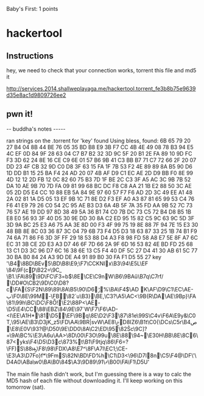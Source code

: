 Baby's First: 1 points  

# hackertool  

## Instructions  

hey, we need to check that your connection works, torrent this file and md5 it   

http://services.2014.shallweplayaga.me/hackertool.torrent_fe3b8b75e9639d35e8ac1d9809726ee2  

## pwn it!   

-- buddha's notes -----  

ran strings on the .torrent for 'key' found
Using bless, found:
6B 65 79 20 27 B4 04 8B 44 BE 76 05 35 BD B8 E9 3B F7 CC 4B 4E 49 08 78 B3 94 E5 4C EF 0D 84 9F 28 63 04 C7 B7 B2 32 3D 9C 5F 20 B1 2E FA 89 10 9D FC F3 3D 62 24 8E 16 CE C9 6E 01 57 B6 9B 41 C3 BB B7 71 C7 72 66 2F 20 07 DD 23 4F CB 32 9D C0 D8 3F 63 15 FA 1F 7B 53 F2 4E 89 89 8A B5 90 D6 1D DD B1 15 25 BA F4 24 AD 20 07 4B AF D9 C1 EC AE 2D D9 BB F0 8E 99 4D 12 12 2D FB 12 0C 82 60 75 B3 7D 1F BE 2C C3 3F A5 AC 3C 9B 7B 52 DA 10 AE 9B 70 7D FA 09 81 99 68 BC DC F8 C8 AA 21 1B E2 88 50 3C AE 05 2D D5 E4 CC 10 88 EB 5A 84 9E 97 60 57 F7 F6 AD 2D 3C 49 EE A1 48 2A 02 81 1A D5 05 13 EF 9B 1C 71 8E D2 F3 EF A0 A3 87 81 65 99 53 C4 76 F6 41 E9 79 26 C0 54 2C 95 AE B3 D3 6A 4B 5F 7A 35 FD AA 9B 52 7C 73 76 57 AE 19 DD 97 8D 38 49 5A 36 B1 74 C0 7B DC 73 C5 72 B4 D8 B5 1B E8 E0 56 93 3F 40 D5 30 9E DD 30 8A C2 ED 95 15 82 C5 9C 63 9C 5D 3F 3D 9A BC 25 E3 A6 75 AA 3E 8D 00 F3 4F 99 75 19 8E 88 7F 94 7E 15 E3 30 48 BB 8E 8C 03 36 87 3C 04 79 6B 73 F4 D5 D3 18 63 87 33 25 1B 74 B1 F9 74 6A 71 86 F6 3D 3F FF 29 18 53 88 D4 A3 F8 98 FD 58 A8 E7 5E 8F A7 6C EC 31 3B CE 2D E3 A3 D7 46 6F 7D 66 2A 9F 6D 16 53 82 4E BD FD 25 68 13 C1 D3 3C 96 D7 6C 16 38 6E 13 C5 F4 40 DF 5C 27 D4 41 30 AB 61 5C 77 30 BA B0 84 24 A3 9D DE A4 91 89 B0 30 FA F1 D5 55 27
key '\B4\8BD\BEv5\BD\B8\E9;\F7\CCKNIx\B3\94\E5L\EF
\84\9F(cǷ\B22=\9C_ \B1.\FA\89\9D\FC\F3=b$\8E\CE\C9nW\B6\9BAû\B7q\C7rf/ \DD#O\CB2\9D\C0\D8?c\FA{S\F2N\89\89\8A\B5\90\D6ݱ%\BA\F4$\AD K\AF\D9\C1\EC\AE-ٻ\F0\8E\99M-\FB\82`u\B3}\BE,\C3?\A5\AC<\9B{R\DA\AE\9Bp}\FA	\81\99h\BC\DC\F8Ȫ!\E2\88P<\AE-\D5\E4\CC\88\EBZ\84\9E\97`W\F7\F6\AD-<I\EE\A1H*\81\D5\EF\9Bq\8E\D2\F3\87\81e\99S\C4v\F6A\E9y&\C0T,\95\AE\B3\D3jK_z5\FD\AA\9BR|svW\AEݗ\8D8IZ6\B1t\C0{\DCs\C5r\B4ص\E8\E0V\93?@\D50\9E\DD0\8A\C2\ED\95\82Ŝc\9C]?=\9A\BC%\E3\A6u\AA>\8D\00\F3O\99u\8E\88\94~\E30H\BB\8E\8C6\87<yks\F4\D5\D3c\873%t\B1\F9tjq\86\F6=?\FF)S\88ԣ\F8\98\FDX\A8\E7^\8F\A7l\EC1;\CE-\E3\A3\D7Fo}f*\9FmS\82N\BD\FD%h\C1\D3<\96\D7l8n\C5\F4@\DF\'\D4A0\ABa\w0\BA\B0\84$\A3\9Dޤ\91\89\B00\FA\F1\D5U'

The main file hash didn't work, but I'm guessing there is a way to calc the MD5 hash of each file without downloading it. I'll keep working on this tomorrow (sat).

